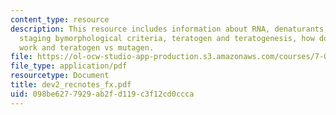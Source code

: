 ```yaml
---
content_type: resource
description: This resource includes information about RNA, denaturants, embryonic
  staging bymorphological criteria, teratogen and teratogenesis, how does teratogen
  work and teratogen vs mutagen.
file: https://ol-ocw-studio-app-production.s3.amazonaws.com/courses/7-02-experimental-biology-communication-spring-2005/098be6277929ab2fd119c3f12cd0ccca_dev2_recnotes_fx.pdf
file_type: application/pdf
resourcetype: Document
title: dev2_recnotes_fx.pdf
uid: 098be627-7929-ab2f-d119-c3f12cd0ccca
---
```

